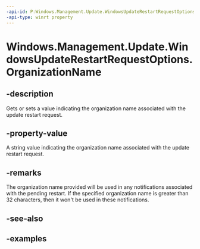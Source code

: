 ```yaml
---
-api-id: P:Windows.Management.Update.WindowsUpdateRestartRequestOptions.OrganizationName
-api-type: winrt property
---
```


# Windows.Management.Update.WindowsUpdateRestartRequestOptions.OrganizationName

<!--
public string OrganizationName { get; set; }
-->


## -description

Gets or sets a value indicating the organization name associated with the update restart request.

## -property-value

A string value indicating the organization name associated with the update restart request.

## -remarks

The organization name provided will be used in any notifications associated with the pending restart. If the specified organization name is greater than 32 characters, then it won't be used in these notifications.

## -see-also

## -examples
